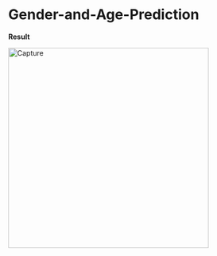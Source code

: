 # Gender-and-Age-Prediction

**Result**

<img width="403" alt="Capture" src="https://user-images.githubusercontent.com/43055935/194745828-d99be05c-1ad0-4d11-b620-76f8d77d408e.PNG">
